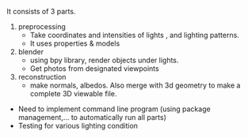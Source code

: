 It consists of 3 parts.

1. preprocessing
   * Take coordinates and intensities of lights , and lighting patterns.
   * It uses properties & models 
2. blender
   * using bpy library, render objects under lights.
   * Get photos from designated viewpoints
3. reconstruction
   * make normals, albedos. Also merge with 3d geometry to make a complete 3D viewable file.


- Need to implement command line program (using package management,... to automatically run all parts)
- Testing for various lighting condition